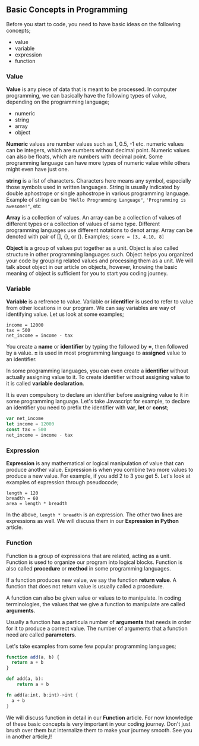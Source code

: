 ## Basic Concepts in Programming
Before you start to code, you need to have basic ideas on the following concepts;
+ value
+ variable
+ expression
+ function

### Value
**Value** is any piece of data that is meant to be processed. In computer programming, we can basically have the following types of value, depending on the programming language;
+ numeric
+ string
+ array
+ object

**Numeric** values are number values such as 1, 0.5, -1 etc. numeric values can be integers, which are numbers without decimal point. Numeric values can also be floats, which are numbers with decimal point. Some programming language can have more types of numeric value while others might even have just one.

**string** is a list of characters. Characters here means any symbol, especially those symbols used in written languages. String is usually indicated by double aphostrope or single aphostrope in various programming language. Example of string can be `"Hello Programming Language"`, `'Programming is awesome!"`, etc

**Array** is a collection of values. An array can be a collection of values of different types or a collection of values of same type. Different programming languages use different notations to denot array. Array can be denoted with pair of [], {}, or (). Examples; `score = [3, 4,10, 8]`

**Object** is a group of values put together as a unit. Object is also called structure in other programming languages such. Object helps you organized your code by grouping related values and processing them as a unit. We will talk about object in our article on objects, however, knowing the basic meaning of object is sufficient for you to start you coding journey.

### Variable
**Variable** is a refrence to value. Variable or **identifier** is used to refer to value from other locations in our program. We can say variables are way of identifying value. Let us look at some examples;
```
income = 12000
tax = 500
net_income = income - tax

```
You create a **name** or **identifier** by typing the followed by **=**, then followed by a value. **=** is used in most programming language to **assigned** value to an identifier.

In some programming languages, you can even create a **identifier** without actually assigning value to it. To create identifier without assigning value to it is called **variable declaration**.

It is even compulsory to declare an identifier before assigning value to it in some programming language. Let's take Javascript for example, to declare an identifier you need to prefix the identifier with **var**, **let** or **const**;
```javascript
var net_income
let income = 12000
const tax = 500
net_income = income - tax
```

### Expression
**Expression** is any mathematical or logical manipulation of value that can produce another value. Expression is when you combine two more values to produce a new value. For example, if you add 2 to 3 you get 5. Let's look at examples of expression through pseudocode;
```
length = 120
breadth = 60
area = length * breadth
```
In the above, `length * breadth` is an expression. The other two lines are expressions as well. We will discuss them in our **Expression in Python** article.

### Function
Function is a group of expressions that are related, acting as a unit. Function is used to organize our program into logical blocks. Function is also called **procedure** or **method** in some programming languages. 

If a function produces new value, we say the function **return value**. A function that does not return value is usually called a procedure.

A function can also be given value or values to to manipulate. In coding terminologies, the values that we give a function to manipulate are called **arguments**.

Usually a function has a particula number of **arguments** that needs in order for it to produce a correct value. The number of arguments that a function need are called **parameters**.

Let's take examples from some few popular programming languages;
```javascript
function add(a, b) {
  return a + b
}
```
```python
def add(a, b):
    return a + b
```
```rust
fn add(a:int, b:int)->int {
  a + b
}
```
We will discuss function in detail in our **Function** article. For now knowledge of these basic concepts is very important in your coding journey. Don't just brush over them but internalize them to make your journey smooth. See you in another article,l!
